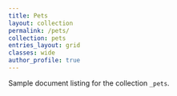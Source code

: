 ```yaml
---
title: Pets
layout: collection
permalink: /pets/
collection: pets
entries_layout: grid
classes: wide
author_profile: true
---
```


Sample document listing for the collection `_pets`.
